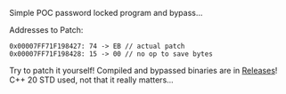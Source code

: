 Simple POC password locked program and bypass...  
  
Addresses to Patch:
  ```
  0x00007FF71F198427: 74 -> EB // actual patch
  0x00007FF71F198428: 15 -> 00 // no op to save bytes
  ```
Try to patch it yourself!
Compiled and bypassed binaries are in [Releases](https://github.com/YungSamzy/bypass-example/releases/latest)!  
C++ 20 STD used, not that it really matters... 
